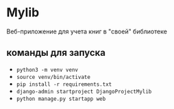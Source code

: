 # Mylib
Веб-приложение для учета книг в "своей" библиотеке
## команды для запуска 
- `python3 -m venv venv`
- `source venv/bin/activate`
- `pip install -r requirements.txt`
- `django-admin startproject DjangoProjectMylib`
- `python manage.py startapp web`
